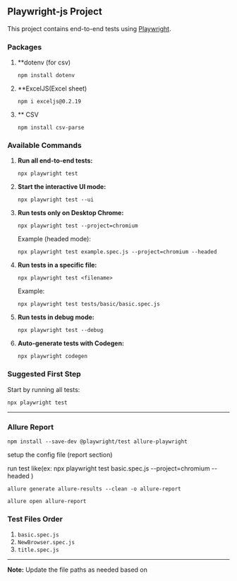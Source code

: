 ## Playwright-js Project

This project contains end-to-end tests using [Playwright](https://playwright.dev/).

### Packages

1. **dotenv (for csv)
   ```
   npm install dotenv     
   ```
2. **ExcelJS(Excel sheet)
   ```
   npm i exceljs@0.2.19
   ```
3. ** CSV
   ```
   npm install csv-parse
   ```

### Available Commands

1. **Run all end-to-end tests:**

   ```
   npx playwright test
   ```

2. **Start the interactive UI mode:**

   ```
   npx playwright test --ui
   ```

3. **Run tests only on Desktop Chrome:**

   ```
   npx playwright test --project=chromium
   ```

   Example (headed mode):

   ```
   npx playwright test example.spec.js --project=chromium --headed
   ```

4. **Run tests in a specific file:**

   ```
   npx playwright test <filename>
   ```

   Example:

   ```
   npx playwright test tests/basic/basic.spec.js
   ```

5. **Run tests in debug mode:**

   ```
   npx playwright test --debug
   ```

6. **Auto-generate tests with Codegen:**
   ```
   npx playwright codegen
   ```

### Suggested First Step

Start by running all tests:

```
npx playwright test
```

---

### Allure Report

```
npm install --save-dev @playwright/test allure-playwright
```

setup the config file (report section)

run test like(ex: npx playwright test basic.spec.js --project=chromium --headed )

```
allure generate allure-results --clean -o allure-report
```

```
allure open allure-report
```

### Test Files Order

1. `basic.spec.js`
2. `NewBrowser.spec.js`
3. `title.spec.js`

---

**Note:** Update the file paths as needed based on
